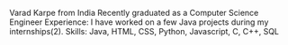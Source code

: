 Varad Karpe from India
Recently graduated as a Computer Science Engineer
Experience:
I have worked on a few Java projects during my internships(2).
Skills:
Java, HTML, CSS, Python, Javascript, C, C++, SQL